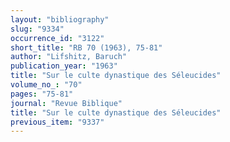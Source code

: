 ```yaml
---
layout: "bibliography"
slug: "9334"
occurrence_id: "3122"
short_title: "RB 70 (1963), 75-81"
author: "Lifshitz, Baruch"
publication_year: "1963"
title: "Sur le culte dynastique des Séleucides"
volume_no_: "70"
pages: "75-81"
journal: "Revue Biblique"
title: "Sur le culte dynastique des Séleucides"
previous_item: "9337"
---
```

